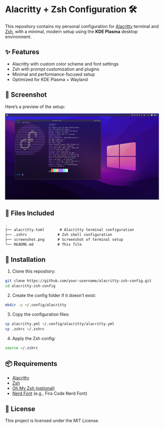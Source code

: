 # Alacritty + Zsh Configuration 🛠️

This repository contains my personal configuration for [Alacritty](https://github.com/alacritty/alacritty) terminal and [Zsh](https://www.zsh.org/), with a minimal, modern setup using the **KDE Plasma** desktop environment.

## ✨ Features

- Alacritty with custom color scheme and font settings  
- Zsh with prompt customization and plugins  
- Minimal and performance-focused setup  
- Optimized for KDE Plasma + Wayland

## 📸 Screenshot

Here’s a preview of the setup:

![Screenshot](./screenshot.png)

## 📁 Files Included

```
.
├── alacritty.toml       # Alacritty terminal configuration
├── .zshrc              # Zsh shell configuration
├── screenshot.png      # Screenshot of terminal setup
└── README.md           # This file
```

## 🚀 Installation

1. Clone this repository:

```bash
git clone https://github.com/your-username/alacritty-zsh-config.git
cd alacritty-zsh-config
```

2. Create the config folder if it doesn't exist:

```bash
mkdir -p ~/.config/alacritty
```

3. Copy the configuration files:

```bash
cp alacritty.yml ~/.config/alacritty/alacritty.yml
cp .zshrc ~/.zshrc
```

4. Apply the Zsh config:

```bash
source ~/.zshrc
```

## 📦 Requirements

- [Alacritty](https://github.com/alacritty/alacritty)  
- [Zsh](https://www.zsh.org/)  
- [Oh My Zsh (optional)](https://ohmyz.sh/)  
- [Nerd Font](https://www.nerdfonts.com/) (e.g., Fira Code Nerd Font)

## 📘 License

This project is licensed under the MIT License.

